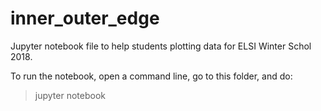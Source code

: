 # inner_outer_edge

Jupyter notebook file to help students plotting data for ELSI Winter Schol 2018. 

To run the notebook, open a command line, go to this folder, and do:

> jupyter notebook

